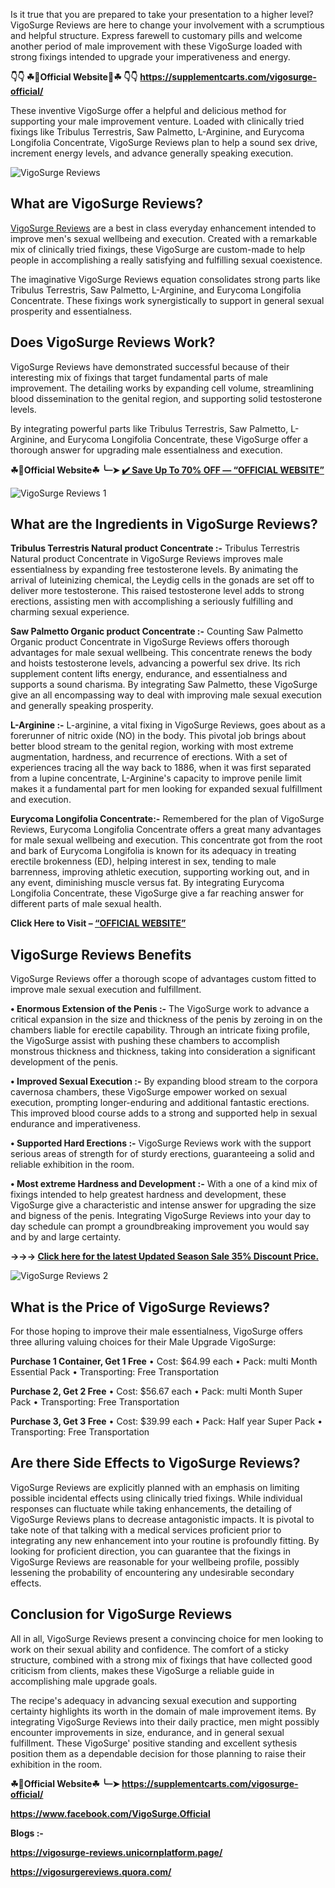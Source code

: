 Is it true that you are prepared to take your presentation to a higher level? VigoSurge Reviews are here to change your involvement with a scrumptious and helpful structure. Express farewell to customary pills and welcome another period of male improvement with these VigoSurge loaded with strong fixings intended to upgrade your imperativeness and energy.

**👇👇 ☘📣Official Website📣☘ 👇👇**
**https://supplementcarts.com/vigosurge-official/**

These inventive VigoSurge offer a helpful and delicious method for supporting your male improvement venture. Loaded with clinically tried fixings like Tribulus Terrestris, Saw Palmetto, L-Arginine, and Eurycoma Longifolia Concentrate, VigoSurge Reviews plan to help a sound sex drive, increment energy levels, and advance generally speaking execution.


![VigoSurge Reviews](https://github.com/user-attachments/assets/f5237d2a-37d4-432a-94c4-5f1db792f780)


## What are VigoSurge Reviews?

[VigoSurge Reviews](https://healthquerys.com/vigosurge-reviews/) are a best in class everyday enhancement intended to improve men's sexual wellbeing and execution. Created with a remarkable mix of clinically tried fixings, these VigoSurge are custom-made to help people in accomplishing a really satisfying and fulfilling sexual coexistence.

The imaginative VigoSurge Reviews equation consolidates strong parts like Tribulus Terrestris, Saw Palmetto, L-Arginine, and Eurycoma Longifolia Concentrate. These fixings work synergistically to support in general sexual prosperity and essentialness.

## Does VigoSurge Reviews Work?

VigoSurge Reviews have demonstrated successful because of their interesting mix of fixings that target fundamental parts of male improvement. The detailing works by expanding cell volume, streamlining blood dissemination to the genital region, and supporting solid testosterone levels.

By integrating powerful parts like Tribulus Terrestris, Saw Palmetto, L-Arginine, and Eurycoma Longifolia Concentrate, these VigoSurge offer a thorough answer for upgrading male essentialness and execution.

**☘📣Official Website☘ ╰┈➤ [✔️ Save Up To 70% OFF — “OFFICIAL WEBSITE”](https://supplementcarts.com/vigosurge-official/)**


![VigoSurge Reviews 1](https://github.com/user-attachments/assets/edd07ad3-63ec-4d6b-b79c-4aa0839446f7)


## What are the Ingredients in VigoSurge Reviews?

**Tribulus Terrestris Natural product Concentrate :-**
Tribulus Terrestris Natural product Concentrate in VigoSurge Reviews improves male essentialness by expanding free testosterone levels. By animating the arrival of luteinizing chemical, the Leydig cells in the gonads are set off to deliver more testosterone. This raised testosterone level adds to strong erections, assisting men with accomplishing a seriously fulfilling and charming sexual experience.

**Saw Palmetto Organic product Concentrate :-**
Counting Saw Palmetto Organic product Concentrate in VigoSurge Reviews offers thorough advantages for male sexual wellbeing. This concentrate renews the body and hoists testosterone levels, advancing a powerful sex drive. Its rich supplement content lifts energy, endurance, and essentialness and supports a sound charisma. By integrating Saw Palmetto, these VigoSurge give an all encompassing way to deal with improving male sexual execution and generally speaking prosperity.

**L-Arginine :-** 
L-arginine, a vital fixing in VigoSurge Reviews, goes about as a forerunner of nitric oxide (NO) in the body. This pivotal job brings about better blood stream to the genital region, working with most extreme augmentation, hardness, and recurrence of erections. With a set of experiences tracing all the way back to 1886, when it was first separated from a lupine concentrate, L-Arginine's capacity to improve penile limit makes it a fundamental part for men looking for expanded sexual fulfillment and execution.

**Eurycoma Longifolia Concentrate:-**
Remembered for the plan of VigoSurge Reviews, Eurycoma Longifolia Concentrate offers a great many advantages for male sexual wellbeing and execution. This concentrate got from the root and bark of Eurycoma Longifolia is known for its adequacy in treating erectile brokenness (ED), helping interest in sex, tending to male barrenness, improving athletic execution, supporting working out, and in any event, diminishing muscle versus fat. By integrating Eurycoma Longifolia Concentrate, these VigoSurge give a far reaching answer for different parts of male sexual health.

**Click Here to Visit – [“OFFICIAL WEBSITE”](https://supplementcarts.com/vigosurge-official/)**

## VigoSurge Reviews Benefits

VigoSurge Reviews offer a thorough scope of advantages custom fitted to improve male sexual execution and fulfillment.

**•	Enormous Extension of the Penis :-**
The VigoSurge work to advance a critical expansion in the size and thickness of the penis by zeroing in on the chambers liable for erectile capability. Through an intricate fixing profile, the VigoSurge assist with pushing these chambers to accomplish monstrous thickness and thickness, taking into consideration a significant development of the penis.

**•	Improved Sexual Execution :-**
By expanding blood stream to the corpora cavernosa chambers, these VigoSurge empower worked on sexual execution, prompting longer-enduring and additional fantastic erections. This improved blood course adds to a strong and supported help in sexual endurance and imperativeness.

**•	Supported Hard Erections :-**
VigoSurge Reviews work with the support serious areas of strength for of sturdy erections, guaranteeing a solid and reliable exhibition in the room.

**•	Most extreme Hardness and Development :-**
With a one of a kind mix of fixings intended to help greatest hardness and development, these VigoSurge give a characteristic and intense answer for upgrading the size and bigness of the penis.
Integrating VigoSurge Reviews into your day to day schedule can prompt a groundbreaking improvement you would say and by and large certainty.

**→→→ [Click here for the latest Updated Season Sale 35% Discount Price.](https://supplementcarts.com/vigosurge-official/)**


![VigoSurge Reviews 2](https://github.com/user-attachments/assets/7cee6455-4043-48d3-afdf-70867bc1cf4f)



## What is the Price of VigoSurge Reviews?

For those hoping to improve their male essentialness, VigoSurge offers three alluring valuing choices for their Male Upgrade VigoSurge:

**Purchase 1 Container, Get 1 Free**
•	Cost: $64.99 each
•	Pack: multi Month Essential Pack
•	Transporting: Free Transportation

**Purchase 2, Get 2 Free**
•	Cost: $56.67 each
•	Pack: multi Month Super Pack
•	Transporting: Free Transportation

**Purchase 3, Get 3 Free**
•	Cost: $39.99 each
•	Pack: Half year Super Pack
•	Transporting: Free Transportation


## Are there Side Effects to VigoSurge Reviews?

VigoSurge Reviews are explicitly planned with an emphasis on limiting possible incidental effects using clinically tried fixings. While individual responses can fluctuate while taking enhancements, the detailing of VigoSurge Reviews plans to decrease antagonistic impacts. It is pivotal to take note of that talking with a medical services proficient prior to integrating any new enhancement into your routine is profoundly fitting. By looking for proficient direction, you can guarantee that the fixings in VigoSurge Reviews are reasonable for your wellbeing profile, possibly lessening the probability of encountering any undesirable secondary effects.

## Conclusion for VigoSurge Reviews

All in all, VigoSurge Reviews present a convincing choice for men looking to work on their sexual ability and confidence. The comfort of a sticky structure, combined with a strong mix of fixings that have collected good criticism from clients, makes these VigoSurge a reliable guide in accomplishing male upgrade goals.

The recipe's adequacy in advancing sexual execution and supporting certainty highlights its worth in the domain of male improvement items. By integrating VigoSurge Reviews into their daily practice, men might possibly encounter improvements in size, endurance, and in general sexual fulfillment. These VigoSurge' positive standing and excellent sythesis position them as a dependable decision for those planning to raise their exhibition in the room.

**☘📣Official Website☘ ╰┈➤ https://supplementcarts.com/vigosurge-official/**

**https://www.facebook.com/VigoSurge.Official**

**Blogs :-** 

**https://vigosurge-reviews.unicornplatform.page/**

**https://vigosurgereviews.quora.com/**
